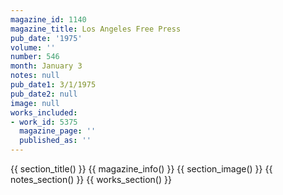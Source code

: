 ```yaml
---
magazine_id: 1140
magazine_title: Los Angeles Free Press
pub_date: '1975'
volume: ''
number: 546
month: January 3
notes: null
pub_date1: 3/1/1975
pub_date2: null
image: null
works_included:
- work_id: 5375
  magazine_page: ''
  published_as: ''
---
```


{{ section_title() }}
{{ magazine_info() }}
{{ section_image() }}
{{ notes_section() }}
{{ works_section() }}

